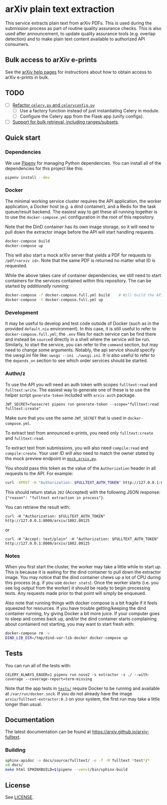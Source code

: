 #  arXiv plain text extraction

This service extracts plain text from arXiv PDFs. This is used during the
submission process as part of routine quality assurance checks. This is also
used after announcement, to update quality assurance tools (e.g. overlap
detection) and to make plain text content available to authorized API
consumers.

## Bulk access to arXiv e-prints

See the [arXiv help pages](https://arxiv.org/help/bulk_data) for instructions
about how to obtain access to arXiv e-prints in bulk.

## TODO

- [ ] [Refactor ``celery.py`` and ``celeryconfig.py``](https://arxiv-org.atlassian.net/browse/ARXIVNG-2173)
  - [ ] Use a factory function instead of just instantiating Celery in module.
  - [ ] Configure the Celery app from the Flask app (unify configs).
- [ ] [Support for bulk retrieval, including ranges/subsets](https://arxiv-org.atlassian.net/browse/ARXIVNG-2174).

## Quick start

### Dependencies


We use [Pipenv](https://github.com/pypa/pipenv) for managing Python
dependencies. You can install all of the dependencies for this project like
this:

```bash
pipenv install --dev
```

### Docker

The minimal working service cluster requires the API application, the
worker application, a Docker host (e.g. a dind container), and a Redis for
the task queue/result backend. The easiest way to get these all running
together is to use the ``docker-compose.yml`` configuration in the root of
this repository.

Note that the DinD container has its own image storage, so it will need to pull
down the extractor image before the API will start handling requests.

```bash
docker-compose build
docker-compose up
```

This will also start a mock arXiv server that yields a PDF for requests to
``/pdf/<arxiv id>``. Note that the same PDF is returned no matter what ID is
requested.

While the above takes care of container dependencies, we still need
to start containers for the services contained within this repository.
The can be started by *additionally* running:

```bash
docker-compose -f docker-compose.full.yml build    # Will build the API and worker images.
docker-compose -f docker-compose.full.yml up
```


### Development

It may be useful to develop and test code outside of Docker (such as in the
provided `default.nix` environment). In this case, it is still useful to refer
to `docker-compose.full.yml`; the `.env` files for each service can be find there
and instead be `source`d directly in a shell where the service will be run.
Similarly, to start the service, you can refer to the `command` section, but may need
to change some arguments. Notably, the api service should specify the uwsgi.ini file
like: `uwsgi --ini ./uwsgi.ini`. It is also useful to refer to the `depends_on` section
to see which order services should be started.


### Authn/z

To use the API you will need an auth token with scopes ``fulltext:read`` and
``fulltext:write``. The easiest way to generate one of these is to use the
helper script ``generate-token`` included with ``arxiv.auth`` package.

```
JWT_SECRET=foosecret pipenv run generate-token --scope="fulltext:read fulltext:create"
```

Make sure that you use the same ``JWT_SECRET`` that is used in
``docker-compose.yml``.

To extract text from announced e-prints, you need only ``fulltext:create``
and ``fulltext:read``.

To extract text from submissions, you will also need ``compile:read`` and
``compile:create``. Your user ID will also need to match the owner stated by
the mock preview endpoint in [``mock_arxiv.py``](./mock_arxiv.py).

You should pass this token as the value of the ``Authorization`` header in
all requests to the API. For example:

```bash
curl -XPOST -H "Authorization: $FULLTEXT_AUTH_TOKEN" http://127.0.0.1:8000/arxiv/1802.00125
```

This should return status `202` (Accepted) with the following JSON response: `{"reason": "fulltext extraction in process"}`.

You can retrieve the result with:

```
curl -H "Authorization: $FULLTEXT_AUTH_TOKEN" http://127.0.0.1:8000/arxiv/1802.00125
```

or

```
curl -H "Accept: text/plain" -H "Authorization: $FULLTEXT_AUTH_TOKEN" http://127.0.0.1:8000/arxiv/1802.00125
```

### Notes

When you first start the cluster, the worker may take a little while
to start up. This is because it is waiting for the dind container to pull down
the extractor image. You may notice that the dind container chews up a lot of
CPU during this process (e.g. if you use ``docker stats``). Once the worker
starts (i.e. you see log output from the worker) it should be ready to begin
processing texts. Any requests made prior to that point will simply be
enqueued.

Also note that running things with docker compose is a bit fragile if it feels
squeezed for resources. If you have trouble getting/keeping the dind container
running, try giving Docker a bit more juice. If your computer goes to sleep and
comes back up, and/or the dind container starts complaining about containerd
not starting, you may want to start fresh with:

```bash
docker-compose rm -v
DIND_LIB_DIR=/tmp/dind-var-lib-docker docker-compose up
```

## Tests

You can run all of the tests with:

```
CELERY_ALWAYS_EAGER=1 pipenv run nose2 -s extractor -s ./ --with-coverage --coverage-report=term-missing
```

Note that the app tests in [``tests/``](./tests) require Docker to be running
and available at ``/var/run/docker.sock``. If you do not already have the
image ``arxiv/fulltext-extractor:0.3`` on your system, the first run may
take a little longer than usual.

## Documentation

The latest documentation can be found at
https://arxiv.github.io/arxiv-fulltext.

### Building

```bash
sphinx-apidoc -o docs/source/fulltext/ -e -f -M fulltext *test*/*
cd docs/
make html SPHINXBUILD=$(pipenv --venv)/bin/sphinx-build
```


## License

See [LICENSE](./LICENSE).
